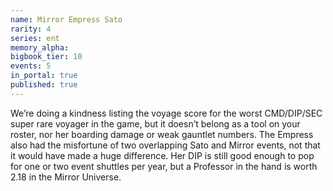 ```yaml
---
name: Mirror Empress Sato
rarity: 4
series: ent
memory_alpha:
bigbook_tier: 10
events: 5
in_portal: true
published: true
---
```


We’re doing a kindness listing the voyage score for the worst CMD/DIP/SEC super rare voyager in the game, but it doesn’t belong as a tool on your roster, nor her boarding damage or weak gauntlet numbers. The Empress also had the misfortune of two overlapping Sato and Mirror events, not that it would have made a huge difference. Her DIP is still good enough to pop for one or two event shuttles per year, but a Professor in the hand is worth 2.18 in the Mirror Universe.
